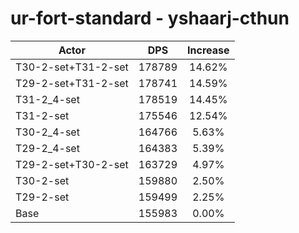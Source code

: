 # ur-fort-standard - yshaarj-cthun
| Actor | DPS | Increase |
|---|:---:|:---:|
|T30-2-set+T31-2-set|178789|14.62%|
|T29-2-set+T31-2-set|178741|14.59%|
|T31-2_4-set|178519|14.45%|
|T31-2-set|175546|12.54%|
|T30-2_4-set|164766|5.63%|
|T29-2_4-set|164383|5.39%|
|T29-2-set+T30-2-set|163729|4.97%|
|T30-2-set|159880|2.50%|
|T29-2-set|159499|2.25%|
|Base|155983|0.00%|
